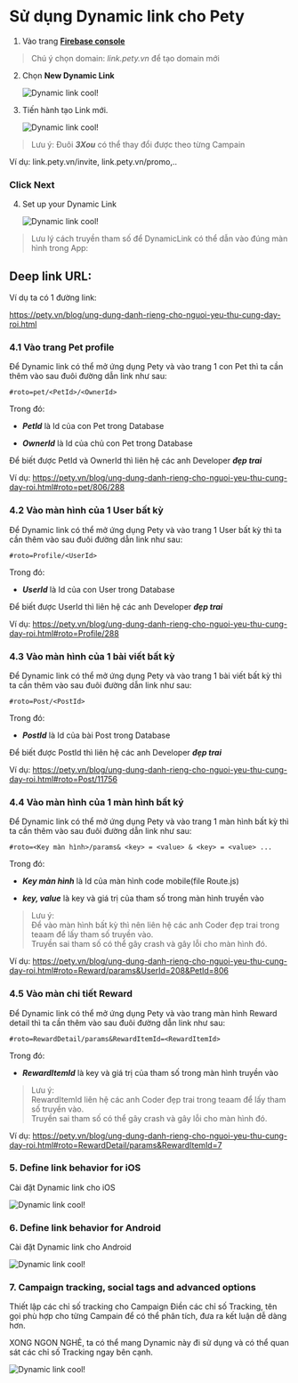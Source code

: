 # Sử dụng Dynamic link cho Pety

1. Vào trang [**Firebase console**](https://console.firebase.google.com/project/pety-30b47/durablelinks/links/https:~2F~2Flink.pety.vn)

> Chú ý chọn domain: _link.pety.vn_ để tạo domain mới

2. Chọn **New Dynamic Link**

   ![Dynamic link cool!](resource/b2.png "Dynamic link cool")

3. Tiến hành tạo Link mới.

   ![Dynamic link cool!](resource/b3.png "Dynamic link cool")

> Lưu ý: Đuôi **_3Xou_** có thể thay đổi được theo từng Campain

Ví dụ: link.pety.vn/invite, link.pety.vn/promo,..

### Click **Next**

4. Set up your Dynamic Link

   ![Dynamic link cool!](resource/b4.png "Dynamic link cool")

> Lưu lý cách truyền tham số để DynamicLink có thể dẫn vào đúng màn hình trong App:

## Deep link URL:

Ví dụ ta có 1 đường link:

https://pety.vn/blog/ung-dung-danh-rieng-cho-nguoi-yeu-thu-cung-day-roi.html

### 4.1 Vào trang Pet profile

Để Dynamic link có thể mở ứng dụng Pety và vào trang 1 con Pet thì ta cần thêm vào sau đuôi đường dẫn link như sau:

```
#roto=pet/<PetId>/<OwnerId>
```

Trong đó:

- **_PetId_** là Id của con Pet trong Database

- **_OwnerId_** là Id của chủ con Pet trong Database

Để biết được PetId và OwnerId thì liên hệ các anh Developer **_đẹp trai_**

Ví dụ: https://pety.vn/blog/ung-dung-danh-rieng-cho-nguoi-yeu-thu-cung-day-roi.html#roto=pet/806/288

### 4.2 Vào màn hình của 1 User bất kỳ

Để Dynamic link có thể mở ứng dụng Pety và vào trang 1 User bất kỳ thì ta cần thêm vào sau đuôi đường dẫn link như sau:

```
#roto=Profile/<UserId>
```

Trong đó:

- **_UserId_** là Id của con User trong Database

Để biết được UserId thì liên hệ các anh Developer **_đẹp trai_**

Ví dụ: https://pety.vn/blog/ung-dung-danh-rieng-cho-nguoi-yeu-thu-cung-day-roi.html#roto=Profile/288

### 4.3 Vào màn hình của 1 bài viết bất kỳ

Để Dynamic link có thể mở ứng dụng Pety và vào trang 1 bài viết bất kỳ thì ta cần thêm vào sau đuôi đường dẫn link như sau:

```
#roto=Post/<PostId>
```

Trong đó:

- **_PostId_** là Id của bài Post trong Database

Để biết được PostId thì liên hệ các anh Developer **_đẹp trai_**

Ví dụ: https://pety.vn/blog/ung-dung-danh-rieng-cho-nguoi-yeu-thu-cung-day-roi.html#roto=Post/11756

### 4.4 Vào màn hình của 1 màn hình bất ký

Để Dynamic link có thể mở ứng dụng Pety và vào trang 1 màn hình bất kỳ thì ta cần thêm vào sau đuôi đường dẫn link như sau:

```
#roto=<Key màn hình>/params& <key> = <value> & <key> = <value> ...
```

Trong đó:

- **_Key màn hình_** là Id của màn hình code mobile(file Route.js)

- **_key, value_** là key và giá trị của tham số trong màn hình truyền vào

> Lưu ý: \
> Để vào màn hình bất kỳ thì nên liên hệ các anh Coder đẹp trai trong teaam để lấy tham số truyền vào.\
> Truyền sai tham số có thể gây crash và gây lỗi cho màn hình đó.

Ví dụ: https://pety.vn/blog/ung-dung-danh-rieng-cho-nguoi-yeu-thu-cung-day-roi.html#roto=Reward/params&UserId=208&PetId=806


### 4.5 Vào màn chi tiết Reward
   
   Để Dynamic link có thể mở ứng dụng Pety và vào trang màn hình Reward detail thì ta cần thêm vào sau đuôi đường dẫn link như sau:

```
#roto=RewardDetail/params&RewardItemId=<RewardItemId>
```

Trong đó:

- **_RewardItemId_** là key và giá trị của tham số trong màn hình truyền vào

> Lưu ý: \
> RewardItemId liên hệ các anh Coder đẹp trai trong teaam để lấy tham số truyền vào.\
> Truyền sai tham số có thể gây crash và gây lỗi cho màn hình đó.

Ví dụ: https://pety.vn/blog/ung-dung-danh-rieng-cho-nguoi-yeu-thu-cung-day-roi.html#roto=RewardDetail/params&RewardItemId=7

### 5. Define link behavior for iOS

Cài đặt Dynamic link cho iOS

![Dynamic link cool!](resource/b5.png "Dynamic link cool")

### 6. Define link behavior for Android

Cài đặt Dynamic link cho Android

![Dynamic link cool!](resource/b6.png "Dynamic link cool")

### 7. Campaign tracking, social tags and advanced options

Thiết lập các chỉ số tracking cho Campaign
Điền các chỉ số Tracking, tên gọi phù hợp cho từng Campain để có thể phân tích, đưa ra kết luận dễ dàng hơn.

XONG NGON NGHẺ, ta có thể mang Dynamic này đi sử dụng và có thể quan sát các chỉ số Tracking ngay bên cạnh.

![Dynamic link cool!](resource/b7.png "Dynamic link cool")
